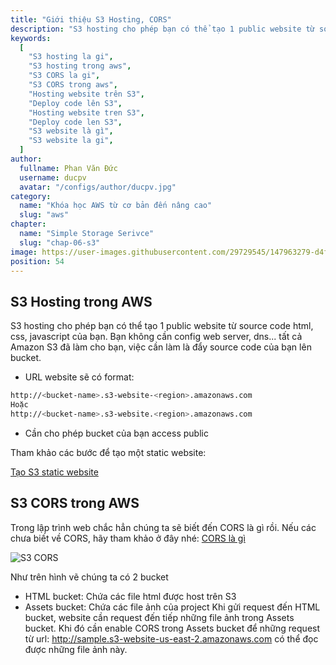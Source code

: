 ```yaml
---
title: "Giới thiệu S3 Hosting, CORS"
description: "S3 hosting cho phép bạn có thể tạo 1 public website từ source code html, css, javascript của bạn. Bạn không cần config web server, dns... tất cả Amazon S3 đã làm cho bạn, việc cần làm là đẩy source code của bạn lên bucket."
keywords:
  [
    "S3 hosting la gi",
    "S3 hosting trong aws",
    "S3 CORS la gi",
    "S3 CORS trong aws",
    "Hosting website trên S3",
    "Deploy code lên S3",
    "Hosting website tren S3",
    "Deploy code len S3",
    "S3 website là gì",
    "S3 website la gi",
  ]
author:
  fullname: Phan Văn Đức
  username: ducpv
  avatar: "/configs/author/ducpv.jpg"
category:
  name: "Khóa học AWS từ cơ bản đến nâng cao"
  slug: "aws"
chapter:
  name: "Simple Storage Serivce"
  slug: "chap-06-s3"
image: https://user-images.githubusercontent.com/29729545/147963279-d4fc596c-ee8b-4ae9-a54d-c2d902ca49b8.png
position: 54
---
```


## S3 Hosting trong AWS

S3 hosting cho phép bạn có thể tạo 1 public website từ source code html, css, javascript của bạn. Bạn không cần config web server, dns... tất cả Amazon S3 đã làm cho bạn, việc cần làm là đẩy source code của bạn lên bucket.

- URL website sẽ có format:

```bash
http://<bucket-name>.s3-website-<region>.amazonaws.com
Hoặc
http://<bucket-name>.s3-website.<region>.amazonaws.com
```

- Cần cho phép bucket của bạn access public

Tham khảo các bước để tạo một static website:

[Tạo S3 static website](https://www.sqlshack.com/launch-a-static-website-using-aws-s3-buckets/)

## S3 CORS trong AWS

Trong lập trình web chắc hẳn chúng ta sẽ biết đến CORS là gì rồi. Nếu các chưa biết về CORS, hãy tham khảo ở đây nhé: [CORS là gì](https://viblo.asia/p/cors-la-gi-Qbq5Q0j3lD8)

![S3 CORS](https://user-images.githubusercontent.com/29729545/147963279-d4fc596c-ee8b-4ae9-a54d-c2d902ca49b8.png)

Như trên hình vẽ chúng ta có 2 bucket

- HTML bucket: Chứa các file html được host trên S3
- Assets bucket: Chứa các file ảnh của project Khi gửi request đến HTML bucket, website cần request đến tiếp những file ảnh trong Assets bucket. Khi đó cần enable CORS trong Assets bucket để những request từ url: http://sample.s3-website-us-east-2.amazonaws.com có thể đọc được những file ảnh này.
